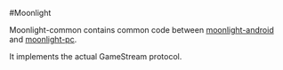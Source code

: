#Moonlight

Moonlight-common contains common code between
[moonlight-android](https://github.com/moonlight-stream/moonlight-android) and
[moonlight-pc](https://github.com/moonlight-stream/moonlight-pc).

It implements the actual GameStream protocol.
